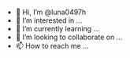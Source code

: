 - 👋 Hi, I’m @luna0497h
- 👀 I’m interested in ...
- 🌱 I’m currently learning ...
- 💞️ I’m looking to collaborate on ...
- 📫 How to reach me ...

<!---
luna0497h/luna0497h is a ✨ special ✨ repository because its `README.md` (this file) appears on your GitHub profile.
You can click the Preview link to take a look at your changes.
--->
